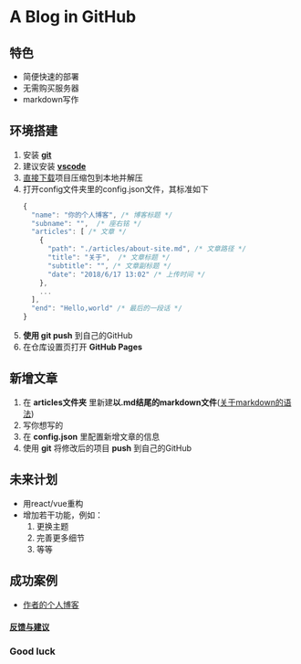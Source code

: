 # A Blog in GitHub

## 特色

* 简便快速的部署
* 无需购买服务器
* markdown写作

## 环境搭建

1. 安装 **[git](https://git-scm.com/downloads)**
2. 建议安装 **[vscode](https://code.visualstudio.com/)**
3. [直接下载](https://github.com/freetes/A-Blog-in-GitHub/archive/master.zip)项目压缩包到本地并解压
4. 打开config文件夹里的config.json文件，其标准如下
    ```javascript
    {
      "name": "你的个人博客", /* 博客标题 */
      "subname": "",  /* 座右铭 */
      "articles": [ /* 文章 */
        {
          "path": "./articles/about-site.md", /* 文章路径 */
          "title": "关于",  /* 文章标题 */
          "subtitle": "", /* 文章副标题 */
          "date": "2018/6/17 13:02" /* 上传时间 */
        },
        ...
      ],
      "end": "Hello,world" /* 最后的一段话 */
    }
    ```
5. **使用 git push** 到自己的GitHub
6. 在仓库设置页打开 **GitHub Pages**

## 新增文章

1. 在 **articles文件夹** 里新建**以.md结尾的markdown文件**([关于markdown的语法](https://www.appinn.com/markdown/))
2. 写你想写的
3. 在 **config.json** 里配置新增文章的信息
4. 使用 **git** 将修改后的项目 **push** 到自己的GitHub

## 未来计划

* 用react/vue重构
* 增加若干功能，例如：
  1. 更换主题
  2. 完善更多细节
  3. 等等

## 成功案例

* [作者的个人博客](https://freetes.github.io/)

#### [反馈与建议](https://github.com/freetes/A-Blog-in-GitHub/issues/new)

### Good luck
